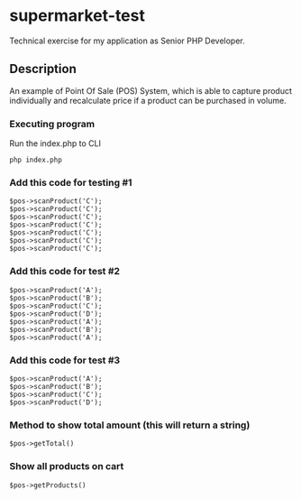 # supermarket-test

Technical exercise for my application as Senior PHP Developer.

## Description

An example of Point Of Sale (POS) System, which is able to capture product individually and recalculate price if a product can be purchased in volume.

### Executing program
Run the index.php to CLI

```
php index.php
```

### Add this code for testing #1
```
$pos->scanProduct('C');
$pos->scanProduct('C');
$pos->scanProduct('C');
$pos->scanProduct('C');
$pos->scanProduct('C');
$pos->scanProduct('C');
$pos->scanProduct('C');
```


### Add this code for test #2
```
$pos->scanProduct('A');
$pos->scanProduct('B');
$pos->scanProduct('C');
$pos->scanProduct('D');
$pos->scanProduct('A');
$pos->scanProduct('B');
$pos->scanProduct('A');
```

### Add this code for test #3
```
$pos->scanProduct('A');
$pos->scanProduct('B');
$pos->scanProduct('C');
$pos->scanProduct('D');
```

### Method to show total amount (this will return a string)
```
$pos->getTotal()
```

### Show all products on cart 
```
$pos->getProducts()
```

